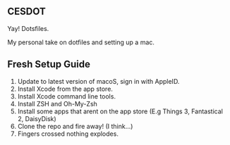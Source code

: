 ## CESDOT
Yay! Dotsfiles.

My personal take on dotfiles and setting up a mac.


## Fresh Setup Guide
1. Update to latest version of macoS, sign in with AppleID.
2. Install Xcode from the app store.
3. Install Xcode command line tools.
4. Install ZSH and Oh-My-Zsh
5. Install some apps that arent on the app store (E.g Things 3, Fantastical 2, DaisyDisk)
7. Clone the repo and fire away! (I think...)
8. Fingers crossed nothing explodes.
